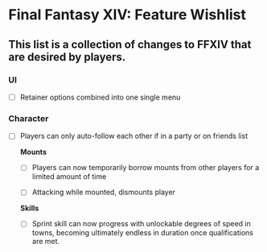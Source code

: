 # Final Fantasy XIV: Feature Wishlist

## This list is a collection of changes to FFXIV that are desired by players.

### UI

- [ ] Retainer options combined into one single menu

### Character

- [ ] Players can only auto-follow each other if in a party or on friends list

  **Mounts**

  - [ ] Players can now temporarily borrow mounts from other players for a limited amount of time

  - [ ] Attacking while mounted, dismounts player

  **Skills**
  
  - [ ] Sprint skill can now progress with unlockable degrees of speed in towns, becoming ultimately endless in duration once qualifications are met.
